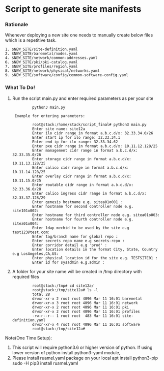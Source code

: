 # Script to generate site manifests


### Rationale

Whenever deploying a new site one needs to manually create below files which is a repetitive task.

	1. $NEW_SITE/site-definition.yaml
	2. $NEW_SITE/baremetal/nodes.yaml
	4. $NEW_SITE/network/common-addresses.yaml
	6. $NEW_SITE/pki/pki-catalog.yaml
	7. $NEW_SITE/profiles/region.yaml
	8. $NEW_SITE/network/physical/networks.yaml
	9. $NEW_SITE/software/config/common-software-config.yaml

### What To Do!

1. Run the script main.py and enter required parameters as per your site

                python3 main.py

        Example for entering parameters:

                root@stack:/home/stack/script_final# python3 main.py
                Enter site name: site12a
                Enter ilo cidr range in format a.b.c.d/x: 32.33.34.0/26
                Enter start ip for ilo range: 32.33.34.1
                Enter end ip for ilo range: 32.33.34.62
                Enter pxe cidr range in format a.b.c.d/x: 10.11.12.128/25
                Enter management cidr range in format a.b.c.d/x: 32.33.35.0/26
                Enter storage cidr range in format a.b.c.d/x: 10.11.13.128/25
                Enter calico cidr range in format a.b.c.d/x: 10.11.14.128/25
                Enter overlay cidr range in format a.b.c.d/x: 10.11.15.0/25
                Enter routable cidr range in format a.b.c.d/x: 32.33.36.0/28
                Enter calico ingress cidr range in format a.b.c.d/x: 32.33.37.128/29
                Enter genesis hostname e.g. sitea01o001 :
                Enter hostname for second controller node e.g. site101o002:
                Enter hostname for third controller node e.g. sitea01o003:
                Enter hostname for fourth controller node e.g. sitea01o004:
                Enter ldap mechid to be used by the site e.g test123@test.com:
                Enter tag/branch name for global repo :
                Enter secrets repo name e.g secrets-repo :
                Enter corridor detail e.g 'prod' : 
                Enter location details in the format City, State, Country e.g LosAngeles,CA,US:
                Enter physical location id for the site e.g. TESTSITE01 :
                Enter id for sysadmin e.g.admin :

2. A folder for your site name will be created in /tmp directory with required files

                root@stack:/tmp# cd site12a/
                root@stack:/tmp/site12a# ls -l
                total 28
                drwxr-xr-x 2 root root 4096 Mar 11 16:01 baremetal
                drwxr-xr-x 3 root root 4096 Mar 11 16:01 network
                drwxr-xr-x 2 root root 4096 Mar 11 16:01 pki
                drwxr-xr-x 2 root root 4096 Mar 11 16:01 profiles
                -rw-r--r-- 1 root root  483 Mar 11 16:01 site-definition.yaml
                drwxr-xr-x 4 root root 4096 Mar 11 16:01 software
                root@stack:/tmp/site12a#
                

Note(One Time Setup): 
1. This script will require python3.6 or higher version of python. If using lower version of python install python3-yaml module,
2. Please install ruamel.yaml package on your local
                apt install python3-pip				
                sudo -H pip3 install ruamel.yaml
